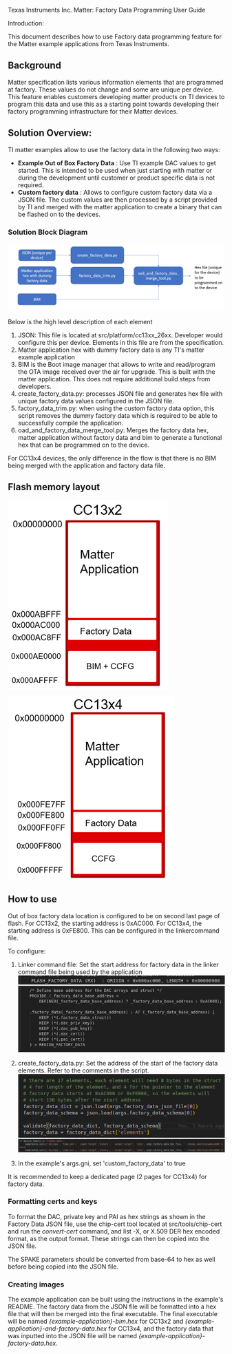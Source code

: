 Texas Instruments Inc. Matter: Factory Data Programming User Guide

Introduction:

This document describes how to use Factory data programming feature for the
Matter example applications from Texas Instruments.

## Background

Matter specification lists various information elements that are programmed at
factory. These values do not change and some are unique per device. This feature
enables customers developing matter products on TI devices to program this data
and use this as a starting point towards developing their factory programming
infrastructure for their Matter devices.

## Solution Overview:

TI matter examples allow to use the factory data in the following two ways:

-   **Example Out of Box Factory Data** : Use TI example DAC values to get
    started. This is intended to be used when just starting with matter or
    during the development until customer or product specific data is not
    required.
-   **Custom factory data** : Allows to configure custom factory data via a JSON
    file. The custom values are then processed by a script provided by TI and
    merged with the matter application to create a binary that can be flashed on
    to the devices.

### Solution Block Diagram

![Block Diagram](images/factory_data_overview.png)

Below is the high level description of each element

1. JSON: This file is located at src/platform/cc13xx_26xx. Developer
   would configure this per device. Elements in this file are from the
   specification.
2. Matter application hex with dummy factory data is any TI's matter example
   application
3. BIM is the Boot image manager that allows to write and read/program the OTA
   image received over the air for upgrade. This is built with the matter
   application. This does not require additional build steps from developers.
4. create_factory_data.py: processes JSON file and generates hex file with
   unique factory data values configured in the JSON file.
5. factory_data_trim.py: when using the custom factory data option, this script
   removes the dummy factory data which is required to be able to successfully
   compile the application.
6. oad_and_factory_data_merge_tool.py: Merges the factory data hex, matter application without
   factory data and bim to generate a functional hex that can be programmed on
   to the device.


For CC13x4 devices, the only difference in the flow is that there is no BIM being merged with the application and factory data file. 
## Flash memory layout

![Memory Layout 1](images/cc13x2_memmap.png)

![Memory Layout 2](images/cc13x4_memmap.png)

## How to use

Out of box factory data location is configured to be on second last page of
flash. For CC13x2, the starting address is 0xAC000. For CC13x4, the starting address is 0xFE800.
This can be configured in the linkercommand file.

To configure:

1. Linker command file: Set the start address for factory data in the linker command file being used by the application
   ![Linker snippet 1](images/ti_linker_factory_data_1.png)
   ![Linker snippet 2](images/ti_linker_factory_data_2.png)

2. create_factory_data.py: Set the address of the start of the factory data
   elements. Refer to the comments in the script.
   ![Factory Data creation script 1](images/ti_factory_data_mem_address_script.png)
   ![Factory Data creation script 2](images/ti_factory_data_mem_address_script_2.png)

3. In the example's args.gni, set 'custom_factory_data' to true       
              


It is recommended to keep a dedicated page (2 pages for CC13x4) for factory data.

### Formatting certs and keys

To format the DAC, private key and PAI as hex strings as shown in the Factory
Data JSON file, use the chip-cert tool located at src/tools/chip-cert and run
the _convert-cert_ command, and list -X, or X.509 DER hex encoded format, as the
output format. These strings can then be copied into the JSON file.

The SPAKE parameters should be converted from base-64 to hex as well before being
copied into the JSON file. 

### Creating images

The example application can be built using the instructions in the example's
README. The factory data from the JSON file will be formatted into a hex file
that will then be merged into the final executable. The final executable will be
named _{example-application}-bim.hex_ for CC13x2 and 
_{example-application}-and-factory-data.hex_ for CC13x4, and the factory data 
that was inputted into the JSON file will be named _{example-application}-factory-data.hex_.
